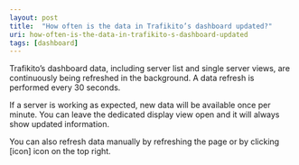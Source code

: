 ```yaml
---
layout: post
title:  "How often is the data in Trafikito’s dashboard updated?"
uri: how-often-is-the-data-in-trafikito-s-dashboard-updated
tags: [dashboard]
---
```


<p>
    Trafikito’s dashboard data, including server list and single server views, are continuously being refreshed in the
    background. A data refresh is performed every 30 seconds.
</p>

<!--more-->


<p>
    If a server is working as expected, new data will be available once per minute. You can leave the dedicated display
    view open and it will always show updated information.
</p>

<p>
    You can also refresh data manually by refreshing the page or by clicking [icon] icon on the top right.
</p>